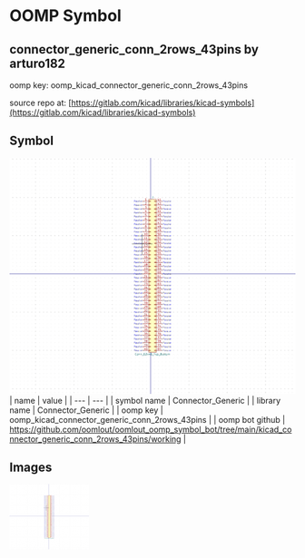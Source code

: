 # OOMP Symbol  
## connector_generic_conn_2rows_43pins  by arturo182  
  
oomp key: oomp_kicad_connector_generic_conn_2rows_43pins  
  
source repo at: [https://gitlab.com/kicad/libraries/kicad-symbols](https://gitlab.com/kicad/libraries/kicad-symbols)  
## Symbol  
  
[![working.png](working_600.png)](working.png)  
| name | value | 
| --- | --- | 
| symbol name | Connector_Generic | 
| library name | Connector_Generic | 
| oomp key | oomp_kicad_connector_generic_conn_2rows_43pins | 
| oomp bot github | https://github.com/oomlout/oomlout_oomp_symbol_bot/tree/main/kicad_connector_generic_conn_2rows_43pins/working | 
## Images  
  
[![working.png](working_140.png)](working.png)  
